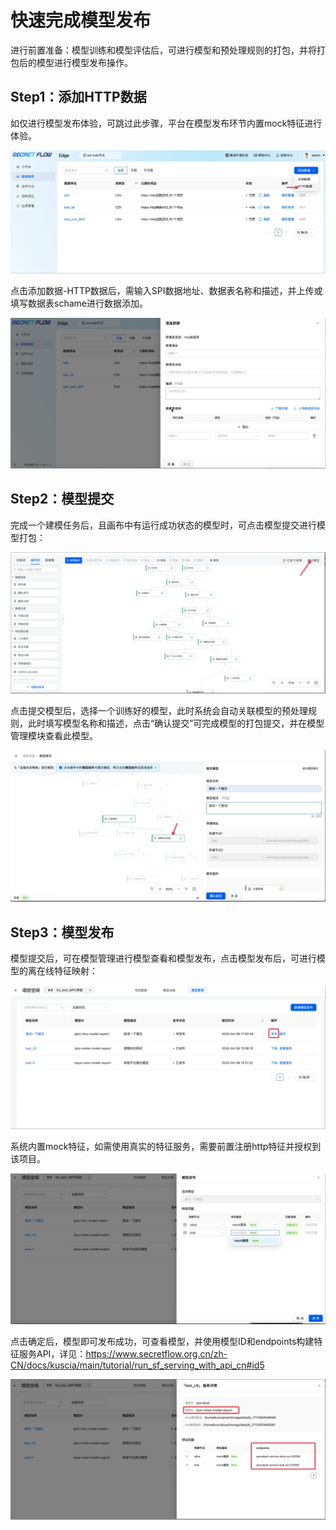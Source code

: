 # 快速完成模型发布

进行前置准备：模型训练和模型评估后，可进行模型和预处理规则的打包，并将打包后的模型进行模型发布操作。

## Step1：添加HTTP数据

如仅进行模型发布体验，可跳过此步骤，平台在模型发布环节内置mock特征进行体验。

![Step1.1](../imgs/model_deployment1.png)

点击添加数据-HTTP数据后，需输入SPI数据地址、数据表名称和描述，并上传或填写数据表schame进行数据添加。

![Step1.2](../imgs/model_deployment2.png)

## Step2：模型提交

完成一个建模任务后，且画布中有运行成功状态的模型时，可点击模型提交进行模型打包：

![Step2.1](../imgs/model_deployment3.png)

点击提交模型后，选择一个训练好的模型，此时系统会自动关联模型的预处理规则，此时填写模型名称和描述，点击“确认提交”可完成模型的打包提交，并在模型管理模块查看此模型。

![Step2.2](../imgs/model_deployment4.png)

## Step3：模型发布

模型提交后，可在模型管理进行模型查看和模型发布，点击模型发布后，可进行模型的离在线特征映射：

![Step3.1](../imgs/model_deployment5.png)

系统内置mock特征，如需使用真实的特征服务，需要前置注册http特征并授权到该项目。

![Step3.2](../imgs/model_deployment6.png)

点击确定后，模型即可发布成功，可查看模型，并使用模型ID和endpoints构建特征服务API，详见：https://www.secretflow.org.cn/zh-CN/docs/kuscia/main/tutorial/run_sf_serving_with_api_cn#id5

![Step3.3](../imgs/model_deployment7.png)



